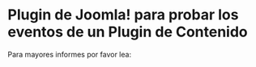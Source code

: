 # Plugin de Joomla! para probar los eventos de un Plugin de Contenido

Para mayores informes por favor lea:
